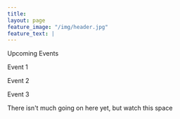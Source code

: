 ```yaml
---
title: 
layout: page
feature_image: "/img/header.jpg"
feature_text: |
---
```


<div class="events-container">
  <div class="events">
    <p>Upcoming Events</p>
    <p>Event 1</p>
    <p>Event 2</p>
    <p>Event 3</p>
  </div>
</div>
<div class="body-container">There isn't much going on here yet, but watch this space</div>
